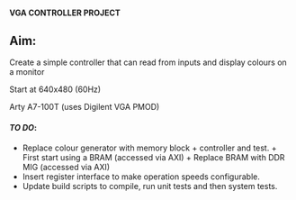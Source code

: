 #### VGA CONTROLLER PROJECT

## Aim:
Create a simple controller that can read from inputs and display colours on a monitor

Start at 640x480 (60Hz)

Arty A7-100T (uses Digilent VGA PMOD)

#### _TO DO_:
* Replace colour generator with memory block + controller and test.
		+ First start using a BRAM (accessed via AXI)
		+ Replace BRAM with DDR MIG (accessed via AXI)
* Insert register interface to make operation speeds configurable.
* Update build scripts to compile, run unit tests and then system tests.


